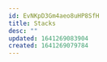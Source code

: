 ```yaml
---
id: EvNKpD3Gm4aeo8uHP8SfH
title: Stacks
desc: ""
updated: 1641269083904
created: 1641269079784
---
```

